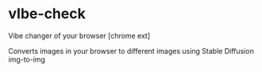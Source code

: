 # vIbe-check
 Vibe changer of your browser [chrome ext]

 Converts images in your browser to different images using Stable Diffusion img-to-img 
